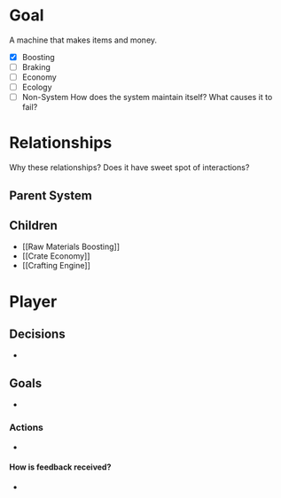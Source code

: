 # Goal
A machine that makes items and money.
- [x] Boosting
- [ ] Braking
- [ ] Economy
- [ ] Ecology
- [ ] Non-System
How does the system maintain itself? What causes it to fail?
# Relationships
Why these relationships?
Does it have sweet spot of interactions?
## Parent System

## Children
- [[Raw Materials Boosting]]
- [[Crate Economy]]
- [[Crafting Engine]]
# Player
## Decisions
- 
## Goals
- 
### Actions
- 
#### How is feedback received?
- 
